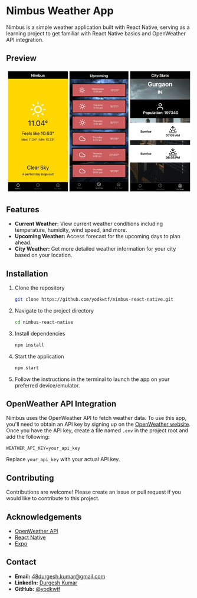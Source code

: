 # Nimbus Weather App

Nimbus is a simple weather application built with React Native, serving as a learning project to get familiar with React Native basics and OpenWeather API integration.

## Preview

![Nimbus Weather App](./assets/preview.jpg)

## Features

- **Current Weather:** View current weather conditions including temperature, humidity, wind speed, and more.
- **Upcoming Weather:** Access forecast for the upcoming days to plan ahead.
- **City Weather:** Get more detailed weather information for your city based on your location.

## Installation

1. Clone the repository

    ```bash
    git clone https://github.com/yodkwtf/nimbus-react-native.git
    ```

2. Navigate to the project directory

    ```sh
    cd nimbus-react-native
    ```

3. Install dependencies

    ```sh
    npm install
    ```

4. Start the application

    ```sh
    npm start
    ```

5. Follow the instructions in the terminal to launch the app on your preferred device/emulator.

## OpenWeather API Integration

Nimbus uses the OpenWeather API to fetch weather data. To use this app, you'll need to obtain an API key by signing up on the [OpenWeather website](https://openweathermap.org/). Once you have the API key, create a file named `.env` in the project root and add the following:

```.env
WEATHER_API_KEY=your_api_key
```

Replace `your_api_key` with your actual API key.

## Contributing

Contributions are welcome! Please create an issue or pull request if you would like to contribute to this project.

## Acknowledgements

- [OpenWeather API](https://openweathermap.org/)
- [React Native](https://reactnative.dev/)
- [Expo](https://expo.io/)

## Contact

- **Email:** [48durgesh.kumar@gmail.com](mailto:48durgesh.kumar@gmail.com)
- **LinkedIn:** [Durgesh Kumar](https://www.linkedin.com/in/durgesh-chaudhary/)
- **GitHub:** [@yodkwtf](https://github.com/yodkwtf)
